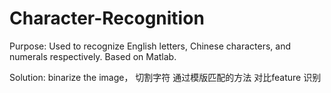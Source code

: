 # Character-Recognition

Purpose:
Used to recognize English letters, Chinese characters, and numerals respectively. Based on Matlab.

Solution:
binarize the image， 切割字符 通过模版匹配的方法 对比feature 识别
